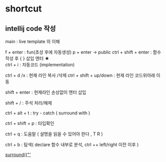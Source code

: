 # shortcut

## intellij code 작성  
main                  : live template 의 이해     

f + enter : fun(초성 후에 자동생성)  p + enter -> public
ctrl + shift + enter     : 함수작성 후 { } 삽입 엔터 ★  
ctrl + i : 자동코드 (implementation)  

ctrl + d /x              : 현재 라인 복사 /삭제 
ctrl + shift + up/down  : 현재 라인 코드위아래 이동  

shift + enter           : 현재라인 손상없이 엔터 삽입

shift + /               : 주석 처리/해제
  
ctrl + alt + t         : try - catch ( surround with )

ctrl + shift + p : 타입확인

ctrl + q : 도움말 ( 설명을 읽을 수 있어야 한다 , T R )

ctrl + b : 탐색( declare 함수 내부로 분석, ctrl ++ left/right 이전 이후 )

[surround({"'](https://www.jetbrains.com/idea/guide/tips/surround-with-brackets-quotes/)    



